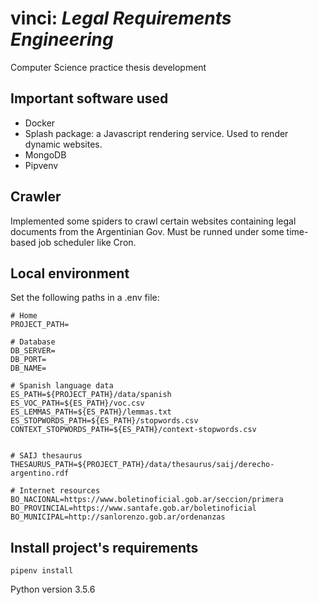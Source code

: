# vinci: *Legal Requirements Engineering*
Computer Science practice thesis development

## Important software used
- Docker
- Splash package: a Javascript rendering service. Used to render dynamic websites.
- MongoDB
- Pipvenv

## Crawler
Implemented some spiders to crawl certain websites containing legal documents from the Argentinian Gov. Must be runned under some time-based job scheduler like Cron.

## Local environment
Set the following paths in a .env file:

```
# Home
PROJECT_PATH=

# Database
DB_SERVER=
DB_PORT=
DB_NAME=

# Spanish language data
ES_PATH=${PROJECT_PATH}/data/spanish
ES_VOC_PATH=${ES_PATH}/voc.csv
ES_LEMMAS_PATH=${ES_PATH}/lemmas.txt
ES_STOPWORDS_PATH=${ES_PATH}/stopwords.csv
CONTEXT_STOPWORDS_PATH=${ES_PATH}/context-stopwords.csv


# SAIJ thesaurus
THESAURUS_PATH=${PROJECT_PATH}/data/thesaurus/saij/derecho-argentino.rdf

# Internet resources
BO_NACIONAL=https://www.boletinoficial.gob.ar/seccion/primera
BO_PROVINCIAL=https://www.santafe.gob.ar/boletinoficial
BO_MUNICIPAL=http://sanlorenzo.gob.ar/ordenanzas

```

## Install project's requirements
```
pipenv install
```

Python version 3.5.6
